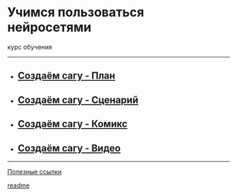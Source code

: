 
# Учимся пользоваться нейросетями
курс обучения


---

- ## [Создаём сагу - План](ch.0%20Создаём%20сагу%20-%20План.md)
- ## [Создаём сагу - Сценарий](ch.1%20Создаём%20сагу%20-%20Сценарий.md)
- ## [Создаём сагу - Комикс](ch.2%20Создаём%20сагу%20-%20Комикс.md)
- ## [Создаём сагу - Видео](ch.3%20Создаём%20сагу%20-%20Видео.md)


---


[Полезные ссылки](Полезные%20ссылки.md)

[readme](README.md)

